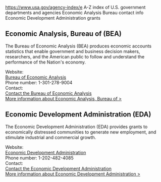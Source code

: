 

https://www.usa.gov/agency-index/e
A-Z index of U.S. government departments and agencies
Economic Analysis Bureau contact info
Economic Development Administration grants

## Economic Analysis, Bureau of (BEA)

The Bureau of Economic Analysis (BEA) produces economic accounts statistics that enable government and business decision makers, researchers, and the American public to follow and understand the performance of the Nation's economy.

Website:  
[Bureau of Economic Analysis](https://www.bea.gov/)  
Phone number: 1-301-278-9004  
Contact:  
[Contact the Bureau of Economic Analysis](https://www.bea.gov/help/contact-us)  
[More information about Economic Analysis, Bureau of >](https://www.usa.gov/agencies/bureau-of-economic-analysis)

## Economic Development Administration (EDA)

The Economic Development Administration (EDA) provides grants to economically distressed communities to generate new employment, and stimulate industrial and commercial growth.

Website:  
[Economic Development Administration](https://www.eda.gov/)  
Phone number: 1-202-482-4085  
Contact:  
[Contact the Economic Development Administration](https://www.eda.gov/contact/)  
[More information about Economic Development Administration >](https://www.usa.gov/agencies/economic-development-administration)
